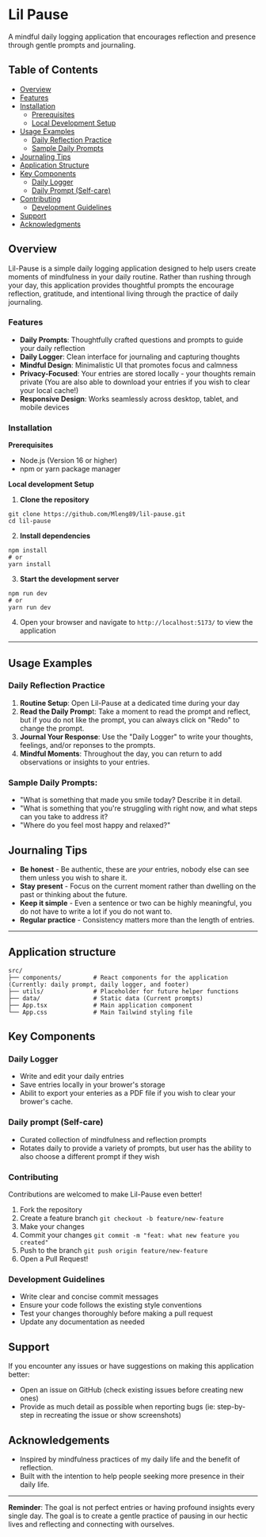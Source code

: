 # Lil Pause

A mindful daily logging application that encourages reflection and presence through gentle prompts and journaling.

## Table of Contents

- [Overview](#overview)
- [Features](#features)
- [Installation](#installation)
  - [Prerequisites](#prerequisites)
  - [Local Development Setup](#local-development-setup)
- [Usage Examples](#usage-examples)
  - [Daily Reflection Practice](#daily-reflection-practice)
  - [Sample Daily Prompts](#sample-daily-prompts)
- [Journaling Tips](#journaling-tips)
- [Application Structure](#application-structure)
- [Key Components](#key-components)
  - [Daily Logger](#daily-logger)
  - [Daily Prompt (Self-care)](#daily-prompt-self-care)
- [Contributing](#contributing)
  - [Development Guidelines](#development-guidelines)
- [Support](#support)
- [Acknowledgments](#acknowledgments)

## Overview

Lil-Pause is a simple daily logging application designed to help users create moments of mindfulness in your daily routine. Rather than rushing through your day, this application provides thoughtful prompts the encourage reflection, gratitude, and intentional living through the practice of daily journaling.

### Features

- **Daily Prompts**: Thoughtfully crafted questions and prompts to guide your daily reflection
- **Daily Logger**: Clean interface for journaling and capturing thoughts
- **Mindful Design**: Minimalistic UI that promotes focus and calmness
- **Privacy-Focused**: Your entries are stored locally - your thoughts remain private (You are also able to download your entries if you wish to clear your local cache!)
- **Responsive Design**: Works seamlessly across desktop, tablet, and mobile devices

### Installation

**Prerequisites**

- Node.js (Version 16 or higher)
- npm or yarn package manager

**Local development Setup**

1. **Clone the repository**

```
git clone https://github.com/Mleng89/lil-pause.git
cd lil-pause
```

2. **Install dependencies**

```
npm install
# or
yarn install
```

3. **Start the development server**

```
npm run dev
# or
yarn run dev
```

4. Open your browser and navigate to `http://localhost:5173/` to view the application

---

## Usage Examples

### Daily Reflection Practice

1. **Routine Setup**: Open Lil-Pause at a dedicated time during your day
2. **Read the Daily Promp**t: Take a moment to read the prompt and reflect, but if you do not like the prompt, you can always click on "Redo" to change the prompt.
3. **Journal Your Response**: Use the "Daily Logger" to write your thoughts, feelings, and/or reponses to the prompts.
4. **Mindful Moments**: Throughout the day, you can return to add observations or insights to your entries.

### Sample Daily Prompts:

- "What is something that made you smile today? Describe it in detail.
- "What is something that you're struggling with right now, and what steps can you take to address it?
- "Where do you feel most happy and relaxed?"

## Journaling Tips

- **Be honest** - Be authentic, these are _your_ entries, nobody else can see them unless you wish to share it.
- **Stay present** - Focus on the current moment rather than dwelling on the past or thinking about the future.
- **Keep it simple** - Even a sentence or two can be highly meaningful, you do not have to write a lot if you do not want to.
- **Regular practice** - Consistency matters more than the length of entries.

---

## Application structure

```
src/
├── components/         # React components for the application (Currently: daily prompt, daily logger, and footer)
├── utils/              # Placeholder for future helper functions
├── data/               # Static data (Current prompts)
├── App.tsx             # Main application component
└── App.css             # Main Tailwind styling file
```

## Key Components

### Daily Logger

- Write and edit your daily entries
- Save entries locally in your brower's storage
- Abilit to export your enteries as a PDF file if you wish to clear your brower's cache.

### Daily prompt (Self-care)

- Curated collection of mindfulness and reflection prompts
- Rotates daily to provide a variety of prompts, but user has the ability to also choose a different prompt if they wish

### Contributing

Contributions are welcomed to make Lil-Pause even better!

1. Fork the repository
2. Create a feature branch `git checkout -b feature/new-feature`
3. Make your changes
4. Commit your changes `git commit -m "feat: what new feature you created"`
5. Push to the branch `git push origin feature/new-feature`
6. Open a Pull Request!

### Development Guidelines

- Write clear and concise commit messages
- Ensure your code follows the existing style conventions
- Test your changes thoroughly before making a pull request
- Update any documentation as needed

## Support

If you encounter any issues or have suggestions on making this application better:

- Open an issue on GitHub (check existing issues before creating new ones)
- Provide as much detail as possible when reporting bugs (ie: step-by-step in recreating the issue or show screenshots)

## Acknowledgements

- Inspired by mindfulness practices of my daily life and the benefit of reflection.
- Built with the intention to help people seeking more presence in their daily life.

---

**Reminder**: The goal is not perfect entries or having profound insights every single day. The goal is to create a gentle practice of pausing in our hectic lives and reflecting and connecting with ourselves.
